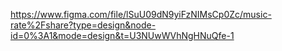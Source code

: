 https://www.figma.com/file/lSuU09dN9yiFzNIMsCp0Zc/music-rate%2Fshare?type=design&node-id=0%3A1&mode=design&t=U3NUwWVhNgHNuQfe-1